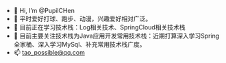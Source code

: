 - 👋 Hi, I’m @PupilCHen
- 👀 平时爱好打球、跑步、动漫，兴趣爱好相对广泛。
- 🌱 目前正在学习技术栈：Log相关技术、SpringCloud相关技术栈
- 💞️ 目前主要关注技术栈为Java应用开发常用技术栈：近期打算深入学习Spring全家桶、深入学习MySql、补充常用技术栈广度。
- 📫 tao_possible@qq.com

